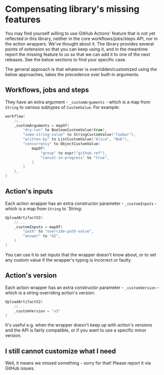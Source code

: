 # Compensating library's missing features

You may find yourself willing to use GitHub Actions' feature that is not yet reflected in this library, neither in the
core workflows/jobs/steps API, nor in the action wrappers. We've thought about it. The library provides several points
of extension so that you can keep using it, and in the meantime report the missing feature to us so that we can add it
to one of the next releases. See the below sections to find your specific case.

The general approach is that whatever is overridden/customized using the below approaches, takes the precedence over
built-in arguments.

## Workflows, jobs and steps

They have an extra argument - `_customArguments` - which is a map from `String` to various subtypes of `CustomValue`.
For example:

```kotlin
workflow(
    //...
    _customArguments = mapOf(
        "dry-run" to BooleanCustomValue(true),
        "some-string-value" to StringCustomValue("foobar"),
        "written-by" to ListCustomValue("Alice", "Bob"),
        "concurrency" to ObjectCustomValue(
            mapOf(
                "group" to expr("github.ref"),
                "cancel-in-progress" to "true",
            )
        )
    ),
)
```

## Action's inputs

Each action wrapper has an extra constructor parameter - `_customInputs` - which is a map from `String` to `String:

```kotlin
UploadArtifactV2(
    //...
    _customInputs = mapOf(
        "path" to "override-path-value",
        "answer" to "42",
    )
)
```

You can use it to set inputs that the wrapper doesn't know about, or to set any custom value if the wrapper's typing is
incorrect or faulty.

## Action's version

Each action wrapper has an extra constructor parameter - `_customVersion` - which is a string overriding action's
version:

```kotlin
UploadArtifactV2(
    //...
    _customVersion = "v3"
)
```

It's useful e.g. when the wrapper doesn't keep up with action's versions and the API is fairly compatible, or if you
want to use a specific minor version.

## I still cannot customize what I need

Well, it means we missed something - sorry for that! Please report it via GitHub issues.
